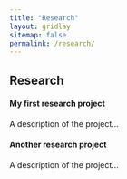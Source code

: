 ```yaml
---
title: "Research"
layout: gridlay
sitemap: false
permalink: /research/
---
```


<style>
img{
  border-radius: 10px;
}
.col-md-3 {
  margin-top:10px;
  margin-bottom:10px;
  padding:0px;
  display:block;
  overflow:hidden;
  text-align:center;
  display: table-cell;
  background: white;
  border-radius: 20px;
  height: auto;
  <!-- border: 1px solid black; -->
}
iframe {
  margin:0;
  padding:0;
  width: 175px;
  display: inline;
  vertical-align: middle;
}
</style>

## Research

<div class="jumbotron">
<div class="row align-items-end">
<div class="col-md-9 col-sm-12">
<h4>My first research project</h4>
A description of the project...
</div>
<!-- <div class="col-md-3 col-sm-12" >
  <iframe src="https://addihowe.com/placeholder" height="192px" frameborder="0" allow="autoplay"></iframe>
</div> -->
</div>
</div>


<div class="jumbotron">
<div class="row align-items-end">
<div class="col-md-9 col-sm-12">
<h4>Another research project</h4>
A description of the project...
</div>
<!-- </div>
<div class="col-md-3 col-sm-12" >
  <iframe src="https://somewebsite" height="192px" frameborder="0" allow="autoplay"></iframe>
</div> -->
</div>
</div>
 